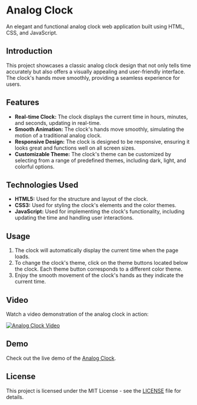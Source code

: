 # Analog Clock

An elegant and functional analog clock web application built using HTML, CSS, and JavaScript.

## Introduction

This project showcases a classic analog clock design that not only tells time accurately but also offers a visually appealing and user-friendly interface. The clock's hands move smoothly, providing a seamless experience for users.

## Features

- **Real-time Clock:** The clock displays the current time in hours, minutes, and seconds, updating in real-time.
- **Smooth Animation:** The clock's hands move smoothly, simulating the motion of a traditional analog clock.
- **Responsive Design:** The clock is designed to be responsive, ensuring it looks great and functions well on all screen sizes.
- **Customizable Theme:** The clock's theme can be customized by selecting from a range of predefined themes, including dark, light, and colorful options.

## Technologies Used

- **HTML5:** Used for the structure and layout of the clock.
- **CSS3:** Used for styling the clock's elements and the color themes.
- **JavaScript:** Used for implementing the clock's functionality, including updating the time and handling user interactions.

## Usage

1. The clock will automatically display the current time when the page loads.
2. To change the clock's theme, click on the theme buttons located below the clock. Each theme button corresponds to a different color theme.
3. Enjoy the smooth movement of the clock's hands as they indicate the current time.

## Video

Watch a video demonstration of the analog clock in action:

[![Analog Clock Video](https://github.com/Anas7k/Js-Projects/assets/117765449/e5fbdb1b-1fb3-4c89-b34c-8eaef5d6d95b)](https://github.com/Anas7k/Js-Projects/assets/117765449/e5fbdb1b-1fb3-4c89-b34c-8eaef5d6d95b)

## Demo

Check out the live demo of the [Analog Clock](https://anas7k.github.io/Js-Projects/Analog%20Clock/).

## License

This project is licensed under the MIT License - see the [LICENSE](../LICENSE.md) file for details.
